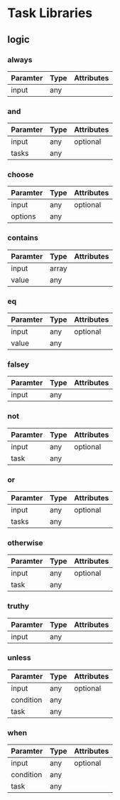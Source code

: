 # Task Libraries
## logic
### always
|  Paramter  |  Type  |  Attributes  |
|------------|--------|--------------|
|  input     | any |  |
### and
|  Paramter  |  Type  |  Attributes  |
|------------|--------|--------------|
|  input     | any | optional |
|  tasks  | any |  |
### choose
|  Paramter  |  Type  |  Attributes  |
|------------|--------|--------------|
|  input     | any | optional |
|  options  | any |  |
### contains
|  Paramter  |  Type  |  Attributes  |
|------------|--------|--------------|
|  input     | array |  |
|  value  | any |  |
### eq
|  Paramter  |  Type  |  Attributes  |
|------------|--------|--------------|
|  input     | any | optional |
|  value  | any |  |
### falsey
|  Paramter  |  Type  |  Attributes  |
|------------|--------|--------------|
|  input     | any |  |
### not
|  Paramter  |  Type  |  Attributes  |
|------------|--------|--------------|
|  input     | any | optional |
|  task  | any |  |
### or
|  Paramter  |  Type  |  Attributes  |
|------------|--------|--------------|
|  input     | any | optional |
|  tasks  | any |  |
### otherwise
|  Paramter  |  Type  |  Attributes  |
|------------|--------|--------------|
|  input     | any | optional |
|  task  | any |  |
### truthy
|  Paramter  |  Type  |  Attributes  |
|------------|--------|--------------|
|  input     | any |  |
### unless
|  Paramter  |  Type  |  Attributes  |
|------------|--------|--------------|
|  input     | any | optional |
|  condition  | any |  |
|  task  | any |  |
### when
|  Paramter  |  Type  |  Attributes  |
|------------|--------|--------------|
|  input     | any | optional |
|  condition  | any |  |
|  task  | any |  |
